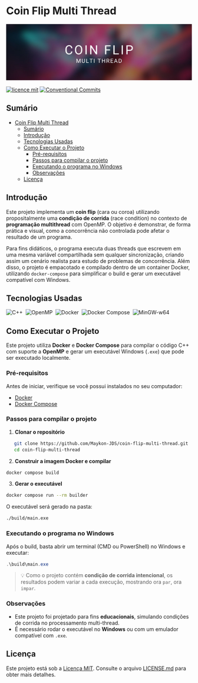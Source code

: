 # Coin Flip Multi Thread

![Foto de Capa](assets/imgs/foto-de-capa.jpg)

[![licence mit](https://img.shields.io/badge/licence-MIT-blue.svg)](./LICENSE)
[![Conventional Commits](https://img.shields.io/badge/Conventional%20Commits-1.0.0-%23FE5196?logo=conventionalcommits&logoColor=white)](https://conventionalcommits.org)

## Sumário
- [Coin Flip Multi Thread](#coin-flip-multi-thread)
  - [Sumário](#sumário)
  - [Introdução](#introdução)
  - [Tecnologias Usadas](#tecnologias-usadas)
  - [Como Executar o Projeto](#como-executar-o-projeto)
    - [Pré-requisitos](#pré-requisitos)
    - [Passos para compilar o projeto](#passos-para-compilar-o-projeto)
    - [Executando o programa no Windows](#executando-o-programa-no-windows)
    - [Observações](#observações)
  - [Licença](#licença)

## Introdução
Este projeto implementa um **coin flip** (cara ou coroa) utilizando propositalmente uma **condição de corrida** (race condition) no contexto de **programação multithread** com OpenMP.
O objetivo é demonstrar, de forma prática e visual, como a concorrência não controlada pode afetar o resultado de um programa.

Para fins didáticos, o programa executa duas threads que escrevem em uma mesma variável compartilhada sem qualquer sincronização, criando assim um cenário realista para estudo de problemas de concorrência.
Além disso, o projeto é empacotado e compilado dentro de um container Docker, utilizando `docker-compose` para simplificar o build e gerar um executável compatível com Windows.

## Tecnologias Usadas
![C++](https://img.shields.io/badge/C%2B%2B-00599C?style=for-the-badge&logo=c%2B%2B&logoColor=white)&nbsp;
![OpenMP](https://img.shields.io/badge/OpenMP-00599C?style=for-the-badge)&nbsp;
![Docker](https://img.shields.io/badge/Docker-2CA5E0?style=for-the-badge&logo=docker&logoColor=white)&nbsp;
![Docker Compose](https://img.shields.io/badge/Docker_Compose-2496ED?style=for-the-badge&logo=docker&logoColor=white)&nbsp;
![MinGW-w64](https://img.shields.io/badge/MinGW--w64-004880?style=for-the-badge)&nbsp;

## Como Executar o Projeto

Este projeto utiliza **Docker** e **Docker Compose** para compilar o código C++ com suporte a **OpenMP** e gerar um executável Windows (`.exe`) que pode ser executado localmente.

### Pré-requisitos

Antes de iniciar, verifique se você possui instalados no seu computador:

- [Docker](https://www.docker.com/get-started)
- [Docker Compose](https://docs.docker.com/compose/install/)

### Passos para compilar o projeto

1. **Clonar o repositório**
```bash
   git clone https://github.com/Maykon-JDS/coin-flip-multi-thread.git
   cd coin-flip-multi-thread
````

2. **Construir a imagem Docker e compilar**
```bash
docker compose build
```

3. **Gerar o executável**
```bash
docker compose run --rm builder
```

O executável será gerado na pasta:
```sh
./build/main.exe
```

### Executando o programa no Windows

Após o build, basta abrir um terminal (CMD ou PowerShell) no Windows e executar:

```powershell
.\build\main.exe
```

> 💡 Como o projeto contém **condição de corrida intencional**, os resultados podem variar a cada execução, mostrando ora `par`, ora `impar`.

### Observações

* Este projeto foi projetado para fins **educacionais**, simulando condições de corrida no processamento multi-thread.
* É necessário rodar o executável no **Windows** ou com um emulador compatível com `.exe`.

## Licença
Este projeto está sob a [Licença MIT](./LICENSE). Consulte o arquivo [LICENSE.md](LICENSE.md) para obter mais detalhes.
